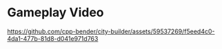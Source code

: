 # Gameplay Video
https://github.com/cpp-bender/city-builder/assets/59537269/f5eed4c0-4da1-477b-81d8-d041e971d763

